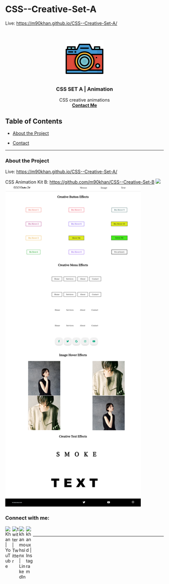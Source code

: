 # CSS--Creative-Set-A

Live: https://m90khan.github.io/CSS--Creative-Set-A/

<br />
<p align="center">
  <a href="https://m90khan.github.io/CSS--Creative-Set-A/">
    <img src="./icons\camera.svg" alt="Logo" width="120" height="120">
  </a>

  <h3 align="center">CSS SET A | Animation  </h3>

  <p align="center">
CSS creative animations <br />
    <a href="m90khan@gmail.com"><strong>Contact Me</strong></a>
    </p>
</p>

## Table of Contents

- [About the Project](#about-the-project)

- [Contact](#Contact)

---

### About the Project

Live: https://m90khan.github.io/CSS--Creative-Set-A/

CSS Animation Kit B: https://github.com/m90khan/CSS--Creative-Set-B
<img src="./img/css-setA.gif">
<img src="./img/overview.jpg">

### Connect with me:

[<img align="left" alt="Khan | YouTube" width="22px" src="https://cdn.jsdelivr.net/npm/simple-icons@v3/icons/youtube.svg" />][youtube]

[<img align="left" alt="twitter | Twitter" width="22px" src="https://cdn.jsdelivr.net/npm/simple-icons@v3/icons/twitter.svg" />][twitter]
[<img align="left" alt="khanmohsinx | LinkedIn" width="22px" src="https://cdn.jsdelivr.net/npm/simple-icons@v3/icons/linkedin.svg" />][linkedin]
[<img align="left" alt="khanuxd | Instagram" width="22px" src="https://cdn.jsdelivr.net/npm/simple-icons@v3/icons/instagram.svg" />][instagram]
<br />

---

[youtube]: https://www.youtube.com/channel/UC96rVfdTKsjZpREnH6CaCOw
[twitter]: https://twitter.com/m90khan
[linkedin]: www.linkedin.com/in/uxdkhan
[instagram]: https://www.instagram.com/uxd.khan/
